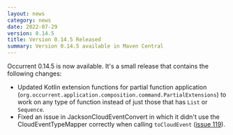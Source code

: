 ```yaml
---
layout: news
category: news
date: 2022-07-29
version: 0.14.5
title: Version 0.14.5 Released 
summary: Version 0.14.5 available in Maven Central 
---
```


Occurrent 0.14.5 is now available. It's a small release that contains the following changes:

* Updated Kotlin extension functions for partial function application (`org.occurrent.application.composition.command.PartialExtensions`)
  to work on any type of function instead of just those that has `List` or `Sequence`.
* Fixed an issue in JacksonCloudEventConvert in which it didn't use the CloudEventTypeMapper correctly when calling `toCloudEvent` ([issue 119](https://github.com/johanhaleby/occurrent/issues/119)).